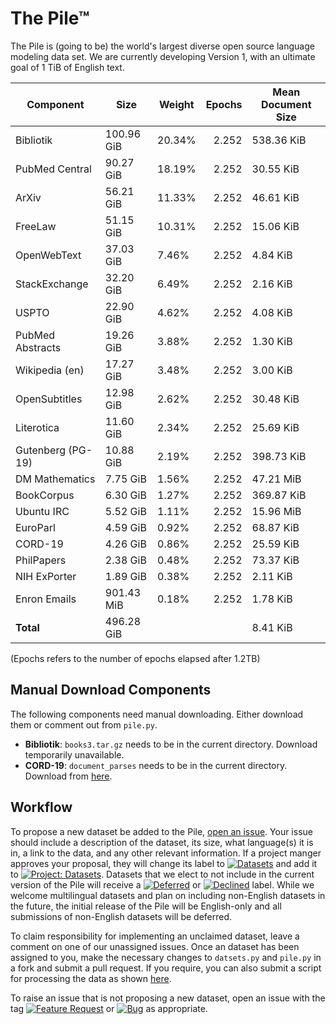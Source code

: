 # The Pile™

The Pile is (going to be) the world's largest diverse open source language modeling data set. We are currently developing Version 1, with an ultimate goal of 1 TiB of English text.


|    Component    |   Size   |Weight|Epochs|Mean Document Size|
|-----------------|----------|------|-----:|------------------|
|Bibliotik        |100.96 GiB|20.34%| 2.252|538.36 KiB        |
|PubMed Central   |90.27 GiB |18.19%| 2.252|30.55 KiB         |
|ArXiv            |56.21 GiB |11.33%| 2.252|46.61 KiB         |
|FreeLaw          |51.15 GiB |10.31%| 2.252|15.06 KiB         |
|OpenWebText      |37.03 GiB |7.46% | 2.252|4.84 KiB          |
|StackExchange    |32.20 GiB |6.49% | 2.252|2.16 KiB          |
|USPTO            |22.90 GiB |4.62% | 2.252|4.08 KiB          |
|PubMed Abstracts |19.26 GiB |3.88% | 2.252|1.30 KiB          |
|Wikipedia (en)   |17.27 GiB |3.48% | 2.252|3.00 KiB          |
|OpenSubtitles    |12.98 GiB |2.62% | 2.252|30.48 KiB         |
|Literotica       |11.60 GiB |2.34% | 2.252|25.69 KiB         |
|Gutenberg (PG-19)|10.88 GiB |2.19% | 2.252|398.73 KiB        |
|DM Mathematics   |7.75 GiB  |1.56% | 2.252|47.21 MiB         |
|BookCorpus       |6.30 GiB  |1.27% | 2.252|369.87 KiB        |
|Ubuntu IRC       |5.52 GiB  |1.11% | 2.252|15.96 MiB         |
|EuroParl         |4.59 GiB  |0.92% | 2.252|68.87 KiB         |
|CORD-19          |4.26 GiB  |0.86% | 2.252|25.59 KiB         |
|PhilPapers       |2.38 GiB  |0.48% | 2.252|73.37 KiB         |
|NIH ExPorter     |1.89 GiB  |0.38% | 2.252|2.11 KiB          |
|Enron Emails     |901.43 MiB|0.18% | 2.252|1.78 KiB          |
|**Total**        |496.28 GiB|      |      |8.41 KiB          |



(Epochs refers to the number of epochs elapsed after 1.2TB)



## Manual Download Components

The following components need manual downloading. Either download them or comment out from `pile.py`. 

 - **Bibliotik**: `books3.tar.gz` needs to be in the current directory. Download temporarily unavailable.
 - **CORD-19**: `document_parses` needs to be in the current directory. Download from [here](https://www.kaggle.com/allen-institute-for-ai/CORD-19-research-challenge).

## Workflow

To propose a new dataset be added to the Pile, [open an issue](https://github.com/EleutherAI/The-Pile/issues/new). Your issue should include a description of the dataset, its size, what language(s) it is in, a link to the data, and any other relevant information. If a project manger approves your proposal, they will change its label to [![Datasets](https://img.shields.io/github/labels/EleutherAI/The-Pile/Dataset)](https://github.com/EleutherAI/The-Pile/labels/Dataset) and add it to [![Project: Datasets](https://img.shields.io/badge/Project-Datasets-lightgrey)](https://github.com/EleutherAI/The-Pile/projects/2). Datasets that we elect to not include in the current version of the Pile will receive a [![Deferred](https://img.shields.io/github/labels/EleutherAI/The-Pile/Deferred%20to%20v2)](https://github.com/EleutherAI/The-Pile/labels/Deferred%20to%20v2) or [![Declined](https://img.shields.io/github/labels/EleutherAI/The-Pile/Declined)](https://github.com/EleutherAI/The-Pile/labels/Declined) label. While we welcome multilingual  datasets and plan on including non-English datasets in the future, the initial release of the Pile will be English-only and all submissions of non-English datasets will be deferred.

To claim responsibility for implementing an unclaimed dataset, leave a comment on one of our unassigned issues. Once an dataset has been assigned to you, make the necessary changes to `datsets.py` and `pile.py` in a fork and submit a pull request. If you require, you can also submit a script for processing the data as shown [here](https://github.com/EleutherAI/pile_enron_emails).

To raise an issue that is not proposing a new dataset, open an issue with the tag [![Feature Request](https://img.shields.io/github/labels/EleutherAI/The-Pile/Feature%20Request)](https://github.com/EleutherAI/The-Pile/labels/Feature%20Request) or [![Bug](https://img.shields.io/github/labels/EleutherAI/The-Pile/Bug)](https://github.com/EleutherAI/The-Pile/labels/Bug) as appropriate.

